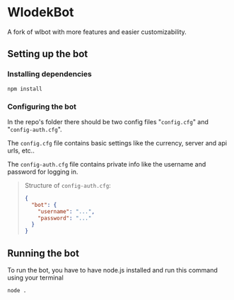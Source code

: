 # WlodekBot

A fork of wlbot with more features and easier customizability.

## Setting up the bot

### Installing dependencies

``npm install``

### Configuring the bot

In the repo's folder there should be two config files "`config.cfg`" and "`config-auth.cfg`".

The `config.cfg` file contains basic settings like the currency, server and api urls, etc..

The `config-auth.cfg` file contains private info like the username and password for logging in.

> Structure of `config-auth.cfg`:
>
> ```json
> {
>   "bot": {
>     "username": "...",
>     "password": "..."
>   }
> }
> ```

## Running the bot

To run the bot, you have to have node.js installed and run this command using your terminal

```shell
node .
```
